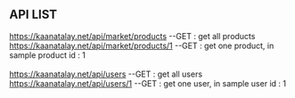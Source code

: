 ## API LIST

https://kaanatalay.net/api/market/products --GET : get all products<br>
https://kaanatalay.net/api/market/products/1 --GET : get one product, in sample product id : 1<br>
<br>
https://kaanatalay.net/api/users --GET : get all users<br>
https://kaanatalay.net/api/users/1 --GET : get one user, in sample user id : 1<br>
